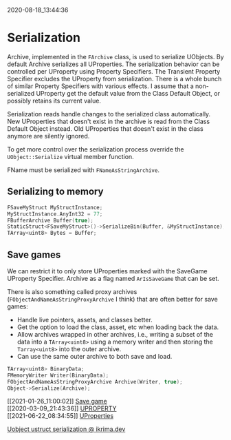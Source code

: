 2020-08-18_13:44:36

# Serialization

Archive, implemented in the `FArchive` class, is used to serialize UObjects.
By default Archive serializes all UProperties.
The serialization behavior can be controlled per UProperty using Property Specifiers.
The Transient Property Specifier excludes the UProperty from serialization.
There is a whole bunch of similar Property Specifiers with various effects.
I assume that a non-serialized UProperty get the default value from the Class Default Object, or possibly retains its current value.

Serialization reads handle changes to the serialized class automatically.
New UProperties that doesn't exist in the archive is read from the Class Default Object instead.
Old UProperties that doesn't exist in the class anymore are silently ignored.

To get more control over the serialization process override the `UObject::Serialize` virtual member function.

FName must be serialized with `FNameAsStringArchive`.


## Serializing to memory

```cpp
FSaveMyStruct MyStructInstance;
MyStructInstance.AnyInt32 = 77;
FBufferArchive Buffer(true);
StaticStruct<FSaveMyStruct>()->SerializeBin(Buffer, &MyStructInstance);
TArray<uint8> Bytes = Buffer;
```



## Save games

We can restrict it to only store UProperties marked with the SaveGame UProperty Specifier.
Archive as a flag named `ArIsSaveGame` that can be set.

There is also something called proxy archives (`FObjectAndNameAsStringProxyArchive` I think) that are often better for save games:
- Handle live pointers, assets, and classes better.
- Get the option to load the class, asset, etc when loading back the data.
- Allow archives wrapped in other archives, i.e., writing a subset of the data into a `TArray<uint8>` using a memory writer and then storing the `Tarray<uint8>` into the outer archive.
- Can use the same outer archive to both save and load.

```cpp
TArray<uint8> BinaryData;
FMemoryWriter Writer(BinaryData);
FObjectAndNameAsStringProxyArchive Archive(Writer, true);
Object->Serialize(Archive);
```

[[2021-01-26_11:00:02]] [Save game](./Save%20game.md)  
[[2020-03-09_21:43:36]] [UPROPERTY](./UPROPERTY.md)  
[[2021-06-22_08:34:55]] [UProperties](./UProperties.md)  


[Uobject ustruct serialization @ ikrima.dev](https://ikrima.dev/ue4guide/engine-programming/uobject-serialization/uobject-ustruct-serialization/)  
